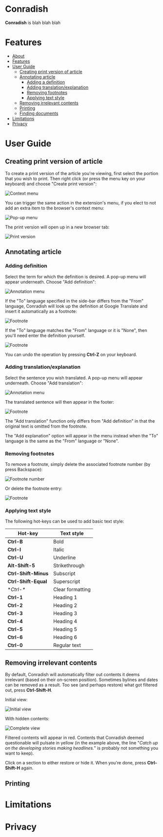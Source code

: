 # Conradish

**Conradish** is blah blah blah

# Features

* [About](#conradish)
* [Features](#features)
* [User Guide](#user-guide)
  - [Creating print version of article](#creating-print-version-of-article)
  - [Annotating article](#annotating-article)
     - [Adding a definition](#adding-definition)
     - [Adding translation/explanation](#adding-translationexplanation)
     - [Removing footnotes](#removing-footnotes)
     - [Applying text style](#applying-text-style)
  - [Removing irrelevant contents](#removing-irrelevant-contents)
  - [Printing](#printing)
  - [Finding documents](#finding-documents)
* [Limitations](#limitations)
* [Privacy](#privacy)

# User Guide

## Creating print version of article

To create a print version of the article you're viewing, first select the portion that you wish to print. Then right click (or press the menu key on your keyboard) and choose "Create print version":

![Context menu](doc/img/capture-1.jpg)

You can trigger the same action in the extension's menu, if you elect to not add an extra item to the browser's context menu:

![Pop-up menu](doc/img/capture-2.jpg)

The print version will open up in a new browser tab:

![Print version](doc/img/document-1.jpg)

## Annotating article

### Adding definition

Select the term for which the definition is desired. A pop-up menu will appear underneath. Choose "Add definition":

![Annotation menu](doc/img/annotate-1.jpg)

If the "To" language specified in the side-bar differs from the "From" language, Conradish will look up the definition at Google Translate and insert it automatically as a footnote:

![Footnote](doc/img/footnote-1.jpg)

If the "To" language matches the "From" language or it is "None", then you'll need enter the definition yourself.

![Footnote](doc/img/footnote-2.jpg)

You can undo the operation by pressing **Ctrl-Z** on your keyboard.

### Adding translation/explanation

Select the sentence you wish translated. A pop-up menu will appear underneath. Choose "Add translation":

![Annotation menu](doc/img/annotate-2.jpg)

The translated sentence will then appear in the footer:

![Footnote](doc/img/footnote-3.jpg)

The "Add translation" function only differs from "Add definition" in that the original text is omitted from the footnote.

The "Add explanation" option will appear in the menu instead when the "To" language is the same as the "From" language or "None".

### Removing footnotes

To remove a footnote, simply delete the associated footnote number (by press Backspace):

![Footnote number](doc/img/footnote-number-1.jpg)

Or delete the footnote entry:

![Footnote](doc/img/footnote-4.jpg)

### Applying text style

The following hot-keys can be used to add basic text style:

| Hot-key              | Text style        |
|----------------------|-------------------|
| **Ctrl-B**           | Bold              |
| **Ctrl-I**           | Italic            |
| **Ctrl-U**           | Underline         |
| **Alt-Shift-5**      | Strikethrough     |
| **Ctrl-Shift-Minus** | Subscript         |
| **Ctrl-Shift-Equal** | Superscript       |
| **Ctrl-\**           | Clear formatting  |
| **Ctrl-1**           | Heading 1         |
| **Ctrl-2**           | Heading 2         |
| **Ctrl-3**           | Heading 3         |
| **Ctrl-4**           | Heading 4         |
| **Ctrl-5**           | Heading 5         |
| **Ctrl-6**           | Heading 6         |
| **Ctrl-0**           | Regular text      |

## Removing irrelevant contents

By default, Conradish will automatically filter out contents it deems irrelevant (based on their on-screen position). Sometimes bylines and dates can be removed as a result. Too see (and perhaps restore) what got filtered out, press **Ctrl-Shift-H**.

Initial view:

![Initial view](doc/img/filter-1.jpg)

With hidden contents:

![Complete view](doc/img/filter-2.jpg)

Filtered contents will appear in red. Contents that Conradish deemed questionable will pulsate in yellow (in the example above, the line "*Catch up on the developing stories making headlines.*" is probably not something you want to keep).

Click on a section to either restore or hide it. When you're done, press **Ctrl-Shift-H** again. 

## Printing

# Limitations

# Privacy

